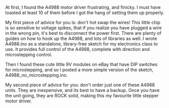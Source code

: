 At first, I found the A4988 motor driver frustrating, and finicky. I must have toasted at least 10 of them before I got the hang of setting them up properly.

My first piece of advice for you is: don't hot swap the wires! This little chip is so sensitive to voltage spikes, that if you realize you have plugged a wire in the wrong pin, it's best to disconnect the power first. There are plenty of guides on how to hook up the A4988, and lots of libraries as well. I wrote A4988.ino as a standalone, library-free sketch for my electronics class to use. It provides full control of the A4988, complete with direction and microstepping control.

Then I found these cute little 9V modules on eBay that have DIP switches for microstepping, and so I posted a more simple version of the sketch, A4988_no_microstepping.ino.

My second piece of advice for you: don't order just one of these A4988 units. They are inexpensive, and its best to have a backup. Once you have the unit going, they are ROCK solid, making this my favourite little stepper motor driver.
